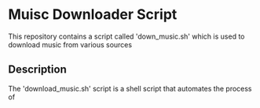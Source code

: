 # Muisc Downloader Script

This repository contains a script called 'down_music.sh' which is used to download music from various sources

## Description

The 'download_music.sh' script is a shell script that automates the process of 
